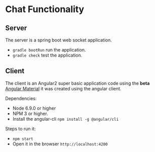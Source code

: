 # Chat Functionality

## Server
The server is a spring boot web socket application.

- `gradle bootRun` run the application.
- `gradle check` test the application. 

## Client
The client is an Angular2 super basic application code using the **beta** [Angular Material](https://material.angular.io/) 
 it was created using the angular client.
 
Dependencies:
- Node 6.9.0 or higher
- NPM 3 or higher.
- Install the angular-cli `npm install -g @angular/cli`
 
Steps to run it:
- `npm start`
- Open it in the browser `http://localhost:4200`



